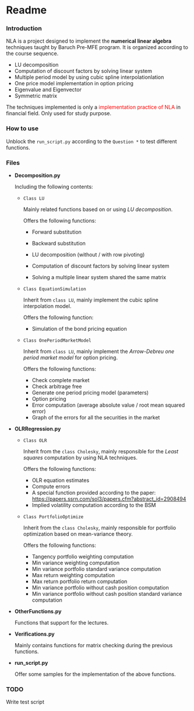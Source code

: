 # Readme

### Introduction

NLA is a project designed to implement the **numerical linear algebra** techniques taught by Baruch Pre-MFE program. It is organized according to the course sequence.

- LU decomposition
- Computation of discount factors by solving linear system
- Multiple period model by using cubic spline interpolationlation
- One price model implementation in option pricing
- Eigenvalue and Eigenvector
- Symmetric matrix

The techniques implemented is only a <font color="red">implementation practice of NLA</font> in financial field. Only used for study purpose.



### How to use

Unblock the `run_script.py` according to the `Question *` to test different functions.



### Files

- **Decomposition.py**

  Including the following contents:

  - `Class LU`

    Mainly related functions based on or using *LU decomposition*.

    Offers the following functions:

    - Forward substitution

    - Backward substitution

    - LU decomposition (without / with row pivoting)

    - Computation of discount factors by solving linear system

    - Solving a multiple linear system shared the same matrix

  - `Class EquationSimulation`

    Inherit from `class LU`, mainly implement the cubic spline interpolation model.

    Offers the following function:

    - Simulation of the bond pricing equation

  - `Class OnePeriodMarketModel`

    Inherit from `class LU`, mainly implement the *Arrow-Debreu one period market model* for option pricing.

    Offers the following functions:

    - Check complete market
    - Check arbitrage free
    - Generate one period pricing model (parameters)
    - Option pricing
    - Error computation (average absolute value / root mean squared error)
    - Graph of the errors for all the securities in the market

- **OLRRegression.py**

  - `Class OLR`

    Inherit from the `class Cholesky`, mainly responsible for the *Least squares* computation by using NLA techniques.

    Offers the following functions:

    - OLR equation estimates
    - Compute errors
    - A special function provided according to the paper: https://papers.ssrn.com/sol3/papers.cfm?abstract_id=2908494
    - Implied volatility computation according to the BSM

  - `Class PortfolioOptimize`

    Inherit from the `class Cholesky`, mainly responsible for portfolio optimization based on mean-variance theory.

    Offers the following functions:

    - Tangency portfolio weighting computation
    - Min variance weighting computation
    - Min variance portfolio standard variance computation
    - Max return weighting computation
    - Max return portfolio return computation
    - Min variance portfolio without cash position computation
    - Min variance portfolio without cash position standard variance computation

- **OtherFunctions.py**

  Functions that support for the lectures.

- **Verifications.py**

  Mainly contains functions for matrix checking during the previous functions.

- **run_script.py**

  Offer some samples for the implementation of the above functions.



### TODO

Write test script